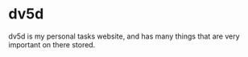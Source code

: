 # dv5d
dv5d is my personal tasks website, and has many things that are very important on there stored.
